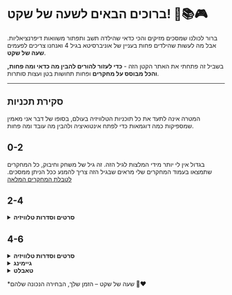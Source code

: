 # ברוכים הבאים לשעה של שקט! 👶📚🎮

ברור לכולנו שמסכים מזיקים והכי כדאי שהילדה תשב ותפתור משוואות דיפרנציאליות. אבל מה לעשות שהילדים פחות בעניין של אוניברסיטא בגיל 4 ואנחנו צריכים לפעמים **שעה של שקט**. 

בשביל זה פתחתי את האתר הקטן הזה - **כדי לעזור להורים להבין מה כדאי ומה פחות, והכל מבוסס על מחקרים** ופחות תחושות בטן ועצות סותרות.

---

## סקירת תכניות
המטרה אינה לתעד את כל תוכניות הטלוויזיה בעולם, בסופו של דבר אני מאמין שמספיקות כמה דוגמאות כדי לפתח אינטואיציה ולהבין מה עובד ומה פחות.

## 0-2

בגדול אין לי יותר מידי המלצות לגיל הזה. זה גיל של משחק וחיבוק, כל המחקרים שתמצאו בעמוד המחקרים שלי מראים שבגיל הזה צריך להמנע ככל הניתן ממסכים. [לטבלת המחקרים המלאה](../research.md#research-table)

## 2-4

<details>
<summary><strong>סרטים וסדרות טלוויזיה</strong></summary>

<table>
<thead>
<tr>
<th>שם</th>
<th>פלטפורמה</th>
<th>מעברי מצלמה</th>
<th>צבעים</th>
<th>מסר חינוכי</th>
<th>המלצה</th>
</tr>
</thead>
<tbody>
<tr>
<td>בלואי</td>
<td>Netflix</td>
<td>איטיים</td>
<td>רכים ועדינים</td>
<td>רגשות וחברות</td>
<td>🟢</td>
</tr>
<tr>
<td>mofy</td>
<td>YouTube</td>
<td>איטיים מאוד</td>
<td>רכים ועדינים</td>
<td>חקר וגילוי</td>
<td>🟢</td>
</tr>
<tr>
<td>פפה פיג</td>
<td>Netflix</td>
<td>איטיים</td>
<td>רכים</td>
<td>חיי יומיום</td>
<td>🟢</td>
</tr>
<tr>
<td>פרפר נחמד</td>
<td>YouTube</td>
<td>איטיים</td>
<td>רכים ועדינים</td>
<td>חקר וגילוי</td>
<td>🟢</td>
</tr>
<tr>
<td>Daniel Tiger's Neighborhood</td>
<td>YouTube</td>
<td>איטיים מאוד</td>
<td>רכים ועדינים</td>
<td>רגשות וחברות</td>
<td>🟢</td>
</tr>
<tr>
<td>יחידת החילוץ</td>
<td>Netflix</td>
<td>בינוניים</td>
<td>עזים</td>
<td>בינוני - עבודת צוות</td>
<td>🟡</td>
</tr>
<tr>
<td>בובספוג</td>
<td>~~~</td>
<td>מהיר</td>
<td>עזים</td>
<td>מטופש</td>
<td>🔴</td>
</tr>
<tr>
<td>Tom & Jerry</td>
<td>~~~</td>
<td>מהיר</td>
<td>עזים</td>
<td>אלימות</td>
<td>🔴</td>
</tr>
</tbody>
</table>

</details>

## 4-6

<details>
<summary><strong>סרטים וסדרות טלוויזיה</strong></summary>

<p><strong>לגבי סרטי פיקסאר/דיסני מודרניים היו זהירים:</strong> רבים מהם אהובים על גילאי 4-6, אבל שימו לב שיש בהם סצנות מאוד מותחות ומרגשות. למשל צעצוע של סיפור 3 כולל קטעים מפחידים, בלשבור את הקרח יש את סצנת הסערה עם איבוד ההורים, ומפלצת קרח רגעים שעשויים להבהיל בני 4. (שלא נדבר על הקטע של מופסה במלך האריות ששבר לי את הלב בלופים) לכן, אם הילד רגיש, שמרו את הסרטים הללו לגיל 6 ומעלה, או צפו איתו יחד כדי להרגיע בזמן הנכון.</p>

<table>
<thead>
<tr>
<th>שם</th>
<th>פלטפורמה</th>
<th>מעברי מצלמה</th>
<th>צבעים</th>
<th>מסר חינוכי</th>
<th>המלצה</th>
</tr>
</thead>
<tbody>
<tr>
<td>דורה החוקרת</td>
<td>~~~~</td>
<td>בינוניים</td>
<td>עזים</td>
<td>חקר ופתרון בעיות</td>
<td>🟢</td>
</tr>
<tr>
<td>פרפר נחמד</td>
<td>YouTube</td>
<td>איטיים</td>
<td>רכים ועדינים</td>
<td>חקר וגילוי</td>
<td>🟢</td>
</tr>
<tr>
<td>מטוסי על</td>
<td>~~~</td>
<td>בינוניים</td>
<td>עזים</td>
<td>פתרון בעיות ותרבויות</td>
<td>🟡</td>
</tr>
<tr>
<td>Tom & Jerry</td>
<td>~~~</td>
<td>מהיר</td>
<td>עזים</td>
<td>אלימות</td>
<td>🔴</td>
</tr>
</tbody>
</table>
</details>

<details>
<summary><strong>גיימינג</strong></summary>

<p><strong>חשוב לדעת על משחקים:</strong> משחקי מחשב ומסכים אינטראקטיביים (טאבלטים, קונסולות) דורשים הרבה יותר גירוי וריכוז מהילד בהשוואה לצפייה פסיבית בטלוויזיה. <a href="../research/#research-table">מחקרים מראים</a> שמסכים אינטראקטיביים מזיקים יותר - 30 דקות בלבד של מסך אינטראקטיבי משפיעות על השינה כמו שעתיים של טלוויזיה. לכן, מומלץ להגביל את זמן המשחק עוד יותר מאשר זמן צפייה, ולהעדיף משחקים רגועים ושיתוף פעולה.</p>

<table>
<thead>
<tr>
<th>שם</th>
<th>פלטפורמה</th>
<th>אופי</th>
<th>המלצה</th>
</tr>
</thead>
<tbody>
<tr>
<td>Yoshi's Crafted World</td>
<td>Nintendo</td>
<td>ניתן לשחק במצב רגוע</td>
<td>🟢</td>
</tr>
<tr>
<td>Kirby and the Forgotten Land</td>
<td>Nintendo</td>
<td>מאתגר</td>
<td>🟢</td>
</tr>
<tr>
<td>Snipperclips: Cut it out, Together!</td>
<td>Nintendo</td>
<td>שיתוף פעולה יצירתי</td>
<td>🟢</td>
</tr>
</tbody>
</table>

</details>



<details>
<summary><strong>טאבלט</strong></summary>

הימנעו מפרסומות ושיטות מוניפולטיביות (באנרים/פרסים לצפייה בסרטון/קופסאות שלל)</br>
עדיפות לקצב איטי/רגוע וללא לחץ זמן
<a href="../research/#research-table">בדקו את עמוד המחקרים</a>


<table>
<thead>
<tr>
<th>שם</th>
<th>פלטפורמה</th>
<th>אופי</th>
<th>המלצה</th>
</tr>
</thead>
<tbody>
<tr>
<td>Thinkrolls (Avokiddo)</td>
<td>iOS/Android</td>
<td>פאזלים לוגיים, קצב רגוע</td>
<td>🟢</td>
</tr>
<tr>
<td>Pango Build City</td>
<td>iOS/Android</td>
<td>בנייה יצירתית, ללא לחץ זמן</td>
<td>🟢</td>
</tr>
</tbody>
</table>

</details>



*שעה של שקט – הזמן שלך, הבחירה הנכונה שלהם 💛❤️